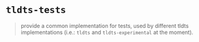 # `tldts-tests`

> provide a common implementation for tests, used by different tldts
> implementations (i.e.: `tldts` and `tldts-experimental` at the moment).
